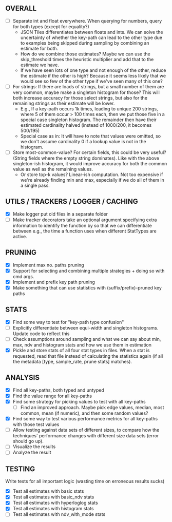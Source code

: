 
## OVERALL
- [ ] Separate int and float everywhere. When querying for numbers, query for both types (except for equality?) 
  * JSON Tiles differentiates between floats and ints. We can solve the uncertainty of whether the key-path can lead to the other type due to examples being skipped during sampling by combining an estimate for both.
  * How do we combine those estimates? Maybe we can use the skip_threshold times the heuristic multiplier and add that to the estimate we have. 
  * If we have seen lots of one type and not enough of the other, reduce the estimate if the other is high? Because it seems less likely that we would see so few of the other type if we've seen many of this one?
- [ ] For strings: If there are loads of strings, but a small number of them are very common, maybe make a singleton histogram for those? This will both increase accuracy for those select strings, but also for the remaining strings as their estimate will be lower. 
  * E.g., If a key-path occurs 1k times, leading to unique 200 strings, where 5 of them occur > 100 times each, then we put those five in a special case singleton histogram. The remainder then have their estimated cardinality halved (instead of 1000/200, it becomes 500/195)
  * Special case as in: It will have to note that values were omitted, so we don't assume cardinality 0 if a lookup value is not in the histogram.
- [ ] Store most-common-value? For certain fields, this could be very useful? (String fields where the empty string dominates). Like with the above singleton-ish histogram, it would improve accuracy for both the common value as well as the remaining values. 
  * Or store top-k values? Linear-ish computation. Not too expensive if we're already finding min and max, especially if we do all of them in a single pass. 


## UTILS / TRACKERS / LOGGER / CACHING
- [x] Make logger put old files in a separate folder
- [ ] Make tracker decorators take an optional argument specifying extra information to identify the function by so that we can differentiate between e.g., the time a function uses when different StatTypes are active.

## PRUNING
- [x] Implement max no. paths pruning  
- [x] Support for selecting and combining multiple strategies + doing so with cmd args.
- [x] Implement and prefix key path pruning
- [x] Make something that can use statistics with (suffix/prefix)-pruned key paths

## STATS
- [x] Find some way to test for "key-path type confusion"
- [ ] Explicitly differentiate between equi-width and singleton histograms. Update code to reflect this
- [ ] Check assumptions around sampling and what we can say about min, max, ndv and histogram stats and how we use them in estimation
- [x] Pickle and store stats of all four stat types in files. When a stat is requested, read that file instead of calculating the statistics again (if all the metadata [type, sample_rate, prune stats] matches).

## ANALYSIS
- [x] Find all key-paths, both typed and untyped
- [x] Find the value range for all key-paths
- [x] Find some strategy for picking values to test with all key-paths
  - [ ] Find an improved approach. Maybe pick edge values, median, most common, mean (if numeric), and then some random values?
- [x] Find some way to test various performance metrics for all key-paths with those test values
- [ ] Allow testing against data sets of different sizes, to compare how the techniques' performance changes with different size data sets (error should go up).
- [ ] Visualize the results
- [ ] Analyze the result

## TESTING
Write tests for all important logic (wasting time on erroneous results sucks)
- [x] Test all estimates with basic stats
- [x] Test all estimates with basic_ndv stats
- [x] Test all estimates with hyperloglog stats
- [x] Test all estimates with histogram stats
- [ ] Test all estimates with ndv_with_mode stats